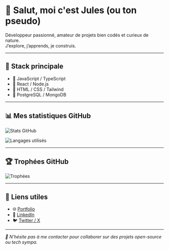 # 👋 Salut, moi c'est Jules (ou ton pseudo)

Développeur passionné, amateur de projets bien codés et curieux de nature.  
J’explore, j’apprends, je construis.

---

## 🔧 Stack principale

- 🧠 JavaScript / TypeScript
- 🧱 React / Node.js
- 🎨 HTML / CSS / Tailwind
- 🐘 PostgreSQL / MongoDB

---

## 📊 Mes statistiques GitHub

![Stats GitHub](https://github-readme-stats.vercel.app/api?username=HugoDelsol&show_icons=true&theme=radical)

![Langages utilisés](https://github-readme-stats.vercel.app/api/top-langs/?username=HugoDelsol&layout=compact&theme=radical)

---

## 🏆 Trophées GitHub

![Trophées](https://github-profile-trophy.vercel.app/?username=HugoDelsol&theme=radical&no-bg=true&no-frame=true&margin-w=15)

---

## 🔗 Liens utiles

- 🌐 [Portfolio](https://ton-portfolio.com)
- 💼 [LinkedIn](https://linkedin.com/in/tonprofil)
- 🐦 [Twitter / X](https://twitter.com/tonpseudo)

---

_💬 N’hésite pas à me contacter pour collaborer sur des projets open-source ou tech sympa._
